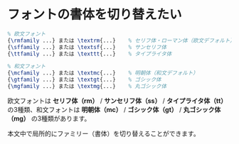 # フォントの書体を切り替えたい

```latex
% 欧文フォント
{\rmfamily ...} または \textrm{...}    % セリフ体・ローマン体（欧文デフォルト）
{\sffamily ...} または \textsf{...}    % サンセリフ体
{\ttfamily ...} または \texttt{...}    % タイプライタ体

% 和文フォント
{\mcfamily ...} または \textmc{...}    % 明朝体（和文デフォルト）
{\gtfamily ...} または \textgt{...}    % ゴシック体
{\mgfamily ...} または \textmg{...}    % 丸ゴシック体
```

欧文フォントは **セリフ体（rm）** / **サンセリフ体（ss）** / **タイプライタ体（tt）** の3種類、和文フォントは **明朝体（mc）** / **ゴシック体（gt）** / **丸ゴシック体（mg）** の3種類があります。

本文中で局所的にファミリー（書体）を切り替えることができます。

